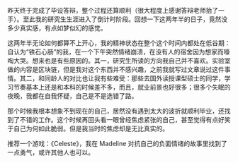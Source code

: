 昨天终于完成了毕设答辩，整个过程还算顺利（很大程度上感谢答辩老师抬了一手）。至此我的研究生生涯进入了倒计时阶段。回想一下这两年半的日子，竟然没多少真实感，有点如梦似幻的感觉。

这两年半无论如何都算不上开心，我的精神状态在整个这个时间内都处在低谷期：自认为“铁石心肠”的我，在一个下午突然情绪崩溃，在没有人的宿舍因为想家而嚎啕大哭。想来也是有些原因的。其一，研究生所读的方向我自己并不喜欢。实验室做的内容是区块链，但是我对这个东西并不感兴趣，之前我就写过文章说过这件事情。其二，和同龄人的对比也让我有些难受：那些去国外读授课型硕士的同学，学习节奏基本上还是和本科的时候差不多，而且，就业前景也好很多；很多个失眠的夜晚，我都在自我怀疑，自己是不是选错了路。

那个时候我根本想象不到现在的自己，居然没有遇到太大的波折就顺利毕业，还找到了不错的工作。这个时候再回头看一眼曾经焦虑紧张的自己，甚至觉得有点好笑于自己为何如此脆弱。但是我当时的焦虑却是无比真实的。

推荐一个游戏：《Celeste》，我在 Madeline 对抗自己的负面情绪的故事里找到了一点勇气，或许其他人也可以。
